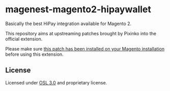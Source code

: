 # magenest-magento2-hipaywallet

Basically the best HiPay integration available for Magento 2.

This repository aims at upstreaming patches brought by Pixinko into the official extension.

Please make sure [this patch has been installed on your Magento installation](https://github.com/magento/magento2/pull/12952/commits/bbe2f1a4b2ade0403760196c001d1b7156a5ddcb) before using this extension.

## License

Licensed under [OSL 3.0](/LICENSE) and proprietary license.
